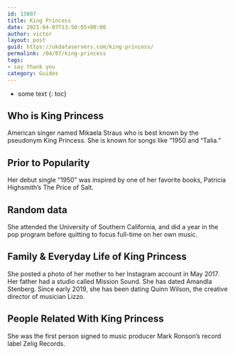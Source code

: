 ```yaml
---
id: 13807
title: King Princess
date: 2021-04-07T13:50:05+00:00
author: victor
layout: post
guid: https://ukdataservers.com/king-princess/
permalink: /04/07/king-princess
tags:
- say thank you
category: Guides
---
```


* some text
{: toc}


## Who is King Princess



American singer named Mikaela Straus who is best known by the pseudonym King Princess. She is known for songs like &#8220;1950 and &#8220;Talia.&#8221; 

                
                
                
## Prior to Popularity



Her debut single &#8220;1950&#8221; was inspired by one of her favorite books, Patricia Highsmith&#8217;s The Price of Salt. 

                
                
                
## Random data



She attended the University of Southern California, and did a year in the pop program before quitting to focus full-time on her own music. 

                
                
                
## Family & Everyday Life of King Princess



She posted a photo of her mother to her Instagram account in May 2017. Her father had a studio called Mission Sound. She has dated Amandla Stenberg. Since early 2019, she has been dating Quinn Wilson, the creative director of musician Lizzo.

                
                
                
## People Related With King Princess



She was the first person signed to music producer Mark Ronson&#8217;s record label Zelig Records. 

                
              
            
          
          
          